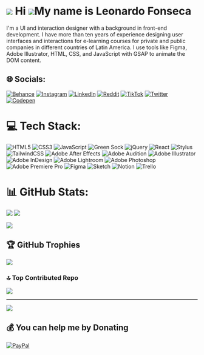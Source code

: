 ![](https://res.cloudinary.com/dwrxp5sqk/image/upload/v1683662525/in_cover.png)
Hi ![](https://user-images.githubusercontent.com/18350557/176309783-0785949b-9127-417c-8b55-ab5a4333674e.gif)My name is Leonardo Fonseca
========================================================================================================================================

I'm a UI and interaction designer with a background in front-end development. I have more than ten years of experience designing user interfaces and interactions for e-learning courses for private and public companies in different countries of Latin America. I use tools like Figma, Adobe Illustrator, HTML, CSS, and JavaScript with GSAP to animate the DOM content.

## 🌐 Socials:

[![Behance](https://img.shields.io/badge/Behance-1769ff?logo=behance&logoColor=white)](https://behance.net/cavera) [![Instagram](https://img.shields.io/badge/Instagram-%23E4405F.svg?logo=Instagram&logoColor=white)](https://instagram.com/cavera_de) [![LinkedIn](https://img.shields.io/badge/LinkedIn-%230077B5.svg?logo=linkedin&logoColor=white)](https://linkedin.com/in/leonardo-ui) [![Reddit](https://img.shields.io/badge/Reddit-%23FF4500.svg?logo=Reddit&logoColor=white)](https://reddit.com/user/cavera-de) [![TikTok](https://img.shields.io/badge/TikTok-%23000000.svg?logo=TikTok&logoColor=white)](https://www.tiktok.com/@cavera.de) [![Twitter](https://img.shields.io/badge/Twitter-%231DA1F2.svg?logo=Twitter&logoColor=white)](https://twitter.com/cavera_de) [![Codepen](https://img.shields.io/badge/Codepen-000000?style=for-the-badge&logo=codepen&logoColor=white)](https://codepen.io/cavera)

# 💻 Tech Stack:

![HTML5](https://img.shields.io/badge/html5-%23E34F26.svg?style=for-the-badge&logo=html5&logoColor=white) ![CSS3](https://img.shields.io/badge/css3-%231572B6.svg?style=for-the-badge&logo=css3&logoColor=white) ![JavaScript](https://img.shields.io/badge/javascript-%23323330.svg?style=for-the-badge&logo=javascript&logoColor=%23F7DF1E) ![Green Sock](https://img.shields.io/badge/green%20sock-88CE02?style=for-the-badge&logo=greensock&logoColor=white) ![jQuery](https://img.shields.io/badge/jquery-%230769AD.svg?style=for-the-badge&logo=jquery&logoColor=white) ![React](https://img.shields.io/badge/react-%2320232a.svg?style=for-the-badge&logo=react&logoColor=%2361DAFB) ![Stylus](https://img.shields.io/badge/stylus-%23ff6347.svg?style=for-the-badge&logo=stylus&logoColor=white) ![TailwindCSS](https://img.shields.io/badge/tailwindcss-%2338B2AC.svg?style=for-the-badge&logo=tailwind-css&logoColor=white) ![Adobe After Effects](https://img.shields.io/badge/Adobe%20After%20Effects-9999FF.svg?style=for-the-badge&logo=Adobe%20After%20Effects&logoColor=white) ![Adobe Audition](https://img.shields.io/badge/Adobe%20Audition-9999FF.svg?style=for-the-badge&logo=Adobe%20Audition&logoColor=white) ![Adobe Illustrator](https://img.shields.io/badge/adobeillustrator-%23FF9A00.svg?style=for-the-badge&logo=adobeillustrator&logoColor=white) ![Adobe InDesign](https://img.shields.io/badge/Adobe%20InDesign-49021F?style=for-the-badge&logo=adobeindesign&logoColor=white) ![Adobe Lightroom](https://img.shields.io/badge/Adobe%20Lightroom-31A8FF.svg?style=for-the-badge&logo=Adobe%20Lightroom&logoColor=white) ![Adobe Photoshop](https://img.shields.io/badge/adobephotoshop-%2331A8FF.svg?style=for-the-badge&logo=adobephotoshop&logoColor=white) ![Adobe Premiere Pro](https://img.shields.io/badge/Adobe%20Premiere%20Pro-9999FF.svg?style=for-the-badge&logo=Adobe%20Premiere%20Pro&logoColor=white) ![Figma](https://img.shields.io/badge/figma-%23F24E1E.svg?style=for-the-badge&logo=figma&logoColor=white) ![Sketch](https://img.shields.io/badge/Sketch-FFB387?style=for-the-badge&logo=sketch&logoColor=black) ![Notion](https://img.shields.io/badge/Notion-%23000000.svg?style=for-the-badge&logo=notion&logoColor=white) ![Trello](https://img.shields.io/badge/Trello-%23026AA7.svg?style=for-the-badge&logo=Trello&logoColor=white)

# 📊 GitHub Stats:

![](https://github-readme-stats.vercel.app/api/top-langs/?username=cavera&&theme=transparent&hide_border=true&include_all_commits=true&count_private=false&layout=donut&hide_progress=true)
![](https://github-readme-stats.vercel.app/api?username=cavera&&theme=transparent&hide_border=true&include_all_commits=true&count_private=false&show_icons=true)

![](https://github-readme-streak-stats.herokuapp.com/?user=cavera&&theme=transparent&hide_border=true)

## 🏆 GitHub Trophies

![](https://github-profile-trophy.vercel.app/?username=cavera&theme=darkhub&no-frame=false&no-bg=false&margin-w=4)

### 🔝 Top Contributed Repo

![](https://github-contributor-stats.vercel.app/api?username=cavera&limit=5&theme=nord&combine_all_yearly_contributions=true)

---

[![](https://visitcount.itsvg.in/api?id=cavera&icon=2&color=9)](https://visitcount.itsvg.in)

## 💰 You can help me by Donating

[![PayPal](https://img.shields.io/badge/PayPal-00457C?style=for-the-badge&logo=paypal&logoColor=white)](https://paypal.me/https://paypal.me/LeonardoFonsecaR)

<!-- Proudly created with GPRM ( https://gprm.itsvg.in ) -->
